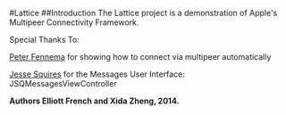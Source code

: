 #Lattice
##Introduction
The Lattice project is a demonstration of Apple's Multipeer Connectivity Framework.

Special Thanks To:

[Peter Fennema](http://peterfennema.nl/2014/07/16/ios-multipeer-1/) for showing how to connect via multipeer automatically

[Jesse Squires](https://github.com/jessesquires/JSQMessagesViewController) for the Messages User Interface: JSQMessagesViewController

**Authors Elliott French and Xida Zheng, 2014.**
